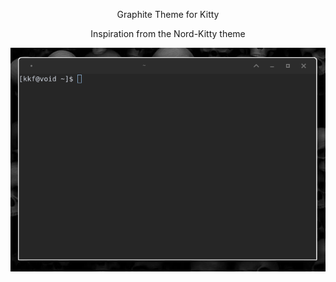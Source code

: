 <p align="center">
Graphite Theme for Kitty
</p>


<p align="center">
Inspiration from the Nord-Kitty theme
</p>
<img src="https://raw.githubusercontent.com/g0dswisdom/Graphite-Kitty-Theme/main/Terminal.png" alt="Terminal theme" title="Terminal theme">
